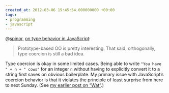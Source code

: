 ```yaml
---
created_at: 2012-03-06 19:45:54.000000000 +00:00
tags:
- programming
- javascript
---
```


@[spinor](http://spinor.tumblr.com/), [on type behavior in
JavaScript](http://spinor.tumblr.com/post/18839193970/the-surprisingly-elegant-javascript-type-model):

> Prototype-based OO is pretty interesting. That said, orthogonally,
> type coercion is still a bad idea.

Type coercion is okay in some limited cases. Being able to write
`"You have " + n + " cows"` for an integer `n` without having to
explicitly convert it to a string first saves on obvious boilerplate. My
primary issue with JavaScript’s coercion behavior is that it violates
the principle of least surprise from here to next Sunday. (See [my
earlier post on “Wat”](/post/16324633518).)

